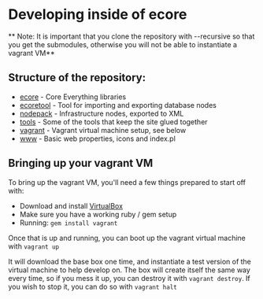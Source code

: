 # Developing inside of ecore

** Note: It is important that you clone the repository with --recursive so that you get the submodules, otherwise you will not be able to instantiate a vagrant VM**

## Structure of the repository:

 * [ecore](https://github.com/everything2/everything2/tree/master/ecore) - Core Everything libraries
 * [ecoretool](https://github.com/everything2/everything2/tree/master/ecoretool) - Tool for importing and exporting database nodes
 * [nodepack](https://github.com/everything2/everything2/tree/master/nodepack) - Infrastructure nodes, exported to XML
 * [tools](https://github.com/everything2/everything2/tree/master/tools) - Some of the tools that keep the site glued together
 * [vagrant](https://github.com/everything2/everything2/tree/master/vagrant) - Vagrant virtual machine setup, see below
 * [www](https://github.com/everything2/everything2/tree/master/www) - Basic web properties, icons and index.pl

## Bringing up your vagrant VM
To bring up the vagrant VM, you'll need a few things prepared to start off with:

 * Download and install [VirtualBox](https://www.virtualbox.org/)
 * Make sure you have a working ruby / gem setup
 * Running: `gem install vagrant`

Once that is up and running, you can boot up the vagrant virtual machine with
`vagrant up`

It will download the base box one time, and instantiate a test version of the virtual machine to help develop on. The box will create itself the same way every time, so if you mess it up, you can destroy it with `vagrant destroy`. If you wish to stop it, you can do so with `vagrant halt`

